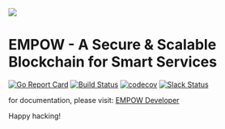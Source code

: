 <p>
<img src="https://i.loli.net/2019/02/24/5c72b13b98f8e.jpeg" >
</p>

# EMPOW - A Secure & Scalable Blockchain for Smart Services

[![Go Report Card](https://goreportcard.com/badge/github.com/empow-blockchain/go-empow)](https://goreportcard.com/report/github.com/empow-blockchain/go-empow)
[![Build Status](https://travis-ci.org/empow-blockchain/go-empow.svg?branch=master)](https://travis-ci.org/empow-blockchain/go-empow)
[![codecov](https://codecov.io/gh/empow-blockchain/go-empow/branch/master/graph/badge.svg)](https://codecov.io/gh/empow-blockchain/go-empow)
[![Slack Status](https://invite.iost.io/badge.svg)](https://invite.iost.io)

for documentation, please visit: [EMPOW Developer](https://developers.iost.io)

Happy hacking!
